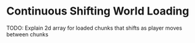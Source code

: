 # Continuous Shifting World Loading

TODO: Explain 2d array for loaded chunks that shifts as player moves between chunks